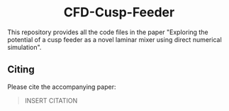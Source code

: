 <div align="center">
  <h1 align="center"> CFD-Cusp-Feeder </h1>
</div>

This repository provides all the code files in the paper "Exploring the potential of a cusp feeder as a novel laminar mixer using direct numerical simulation".

## Citing
Please cite the accompanying paper:
> INSERT CITATION
